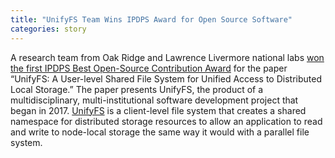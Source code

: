 ```yaml
---
title: "UnifyFS Team Wins IPDPS Award for Open Source Software"
categories: story
---
```


A research team from Oak Ridge and Lawrence Livermore national labs [won the first IPDPS Best Open-Source Contribution Award](https://www.ornl.gov/news/unifyfs-team-wins-ipdps-award-open-source-software) for the paper “UnifyFS: A User-level Shared File System for Unified Access to Distributed Local Storage.” The paper presents UnifyFS, the product of a multidisciplinary, multi-institutional software development project that began in 2017. [UnifyFS](https://github.com/LLNL/UnifyFS) is a client-level file system that creates a shared namespace for distributed storage resources to allow an application to read and write to node-local storage the same way it would with a parallel file system.
